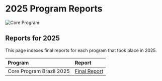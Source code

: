 # 2025 Program Reports

![Core Program](https://img.shields.io/badge/Core-Program-blue)

## Reports for 2025

This page indexes final reports for each program that took place in 2025.

| Program | Report |
| :-- | :-- |
| Core Program Brazil 2025 | [Final Report](https://github.com/erc55/core-program-2025/blob/main/final-report.md) |
